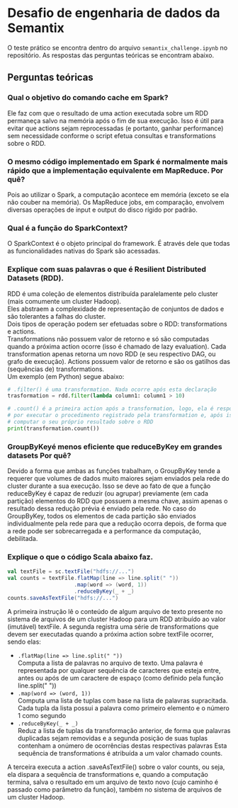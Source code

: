 # Desafio de engenharia de dados da Semantix

O teste prático se encontra dentro do arquivo `semantix_challenge.ipynb` no repositório.
As respostas das perguntas teóricas se encontram abaixo.

## Perguntas teóricas

### Qual o objetivo do comando cache​ ​em Spark?

Ele faz com que o resultado de uma action executada sobre um RDD permaneça salvo na memória após o fim de sua execução. 
Isso é útil para evitar que actions sejam reprocessadas (e portanto, ganhar performance) sem necessidade conforme o 
script efetua consultas e transformations sobre o RDD.



### O mesmo código implementado em Spark é normalmente mais rápido que a implementação equivalente em MapReduce. Por quê?

Pois ao utilizar o Spark, a computação acontece em memória (exceto se ela não couber na memória). 
Os MapReduce jobs, em comparação, envolvem diversas operações de input e output do disco rígido por padrão.



### Qual é a função do SparkContext​?

O SparkContext é o objeto principal do framework. É através dele que todas as funcionalidades nativas do Spark são acessadas.



### Explique com suas palavras o que é Resilient​ ​Distributed​ ​Datasets​ (RDD).

RDD é uma coleção de elementos distribuída paralelamente pelo cluster (mais comumente um cluster Hadoop).  
Eles abstraem a complexidade de representação de conjuntos de dados e são tolerantes a falhas do cluster.  
Dois tipos de operação podem ser efetuadas sobre o RDD: transformations e actions.  
Transformations não possuem valor de retorno e só são computadas quando a próxima action ocorre (isso é 
chamado de lazy evaluation). Cada transformation apenas retorna um novo RDD (e seu respectivo DAG, ou grafo de execução).
Actions possuem valor de retorno e são os gatilhos das (sequências de) transformations.  
Um exemplo (em Python) segue abaixo:

```python
# .filter() é uma transformation. Nada ocorre após esta declaração
trasformation = rdd.filter(lambda column1: column1 > 10)

# .count() é a primeira action após a transformation, logo, ela é responsável 
# por executar o procedimento registrado pela transformation e, após isso, 
# computar o seu próprio resultado sobre o RDD
print(transformation.count())
```


### GroupByKey​ ​é menos eficiente que reduceByKey​ ​em grandes datasets Por quê?

Devido a forma que ambas as funções trabalham, o GroupByKey tende a requerer que volumes de dados muito maiores 
sejam enviados pela rede do cluster durante a sua execução. Isso se deve ao fato de que a função reduceByKey é capaz
de reduzir (ou agrupar) previamente (em cada partição) elementos do RDD que possuem a mesma chave, assim apenas o resultado
dessa redução prévia é enviado pela rede. No caso do GroupByKey, todos os elementos de cada partição são enviados
individualmente pela rede para que a redução ocorra depois, de forma que a rede pode ser sobrecarregada e a performance
da computação, debilitada.



### Explique o que o código Scala abaixo faz.

```scala
val textFile = sc.textFile("hdfs://...")
val counts = textFile.flatMap(line => line.split(" "))
                     .map(word => (word, 1))
                     .reduceByKey(_ + _)
counts.saveAsTextFile("hdfs://...")
```

A primeira instrução lê o conteúdo de algum arquivo de texto presente no sistema de arquivos de um cluster Hadoop 
para um RDD atribuído ao valor (imutável) textFile. A segunda registra uma série de transformations que devem ser 
executadas quando a próxima action sobre textFile ocorrer, sendo elas:  

- `.flatMap(line => line.split(" "))`  
	Computa a lista de palavras no arquivo de texto. Uma palavra é representada por qualquer sequência de caracteres
	que esteja entre, antes ou após de um caractere de espaço (como definido pela função line.split(" "))
- `.map(word => (word, 1))`  
	Computa uma lista de tuplas com base na lista de palavras supracitada. Cada tupla da lista possui a palavra como 
	primeiro elemento e o número 1 como segundo
- `.reduceByKey(_ + _)`  
	Reduz a lista de tuplas da transformação anterior, de forma que palavras duplicadas sejam removidas e 
	a segunda posição de suas tuplas contenham a onúmero de ocorrências destas respectivas palavras
Esta sequência de transformations é atribuída a um valor chamado counts.  

A terceira executa a action .saveAsTextFile() sobre o valor counts, ou seja, ela dispara a sequência de 
transformations e, quando a computação termina, salva o resultado em um arquivo de texto novo (cujo
caminho é passado como parâmetro da função), também no sistema de arquivos de um cluster Hadoop.
